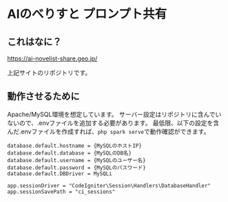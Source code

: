 # AIのべりすと プロンプト共有

## これはなに？

https://ai-novelist-share.geo.jp/

上記サイトのリポジトリです。

## 動作させるために

Apache/MySQL環境を想定しています。
サーバー設定はリポジトリに含んでいないので、.envファイルを追加する必要があります。
最低限、以下の設定を含んだ.envファイルを作成すれば、`php spark serve`で動作確認ができます。

~~~
database.default.hostname = {MySQLのホストIP}
database.default.database = {MySQLのDB名}
database.default.username = {MySQLのユーザー名}
database.default.password = {MySQLのパスワード}
database.default.DBDriver = MySQLi

app.sessionDriver = "CodeIgniter\Session\Handlers\DatabaseHandler"
app.sessionSavePath = "ci_sessions"
~~~
